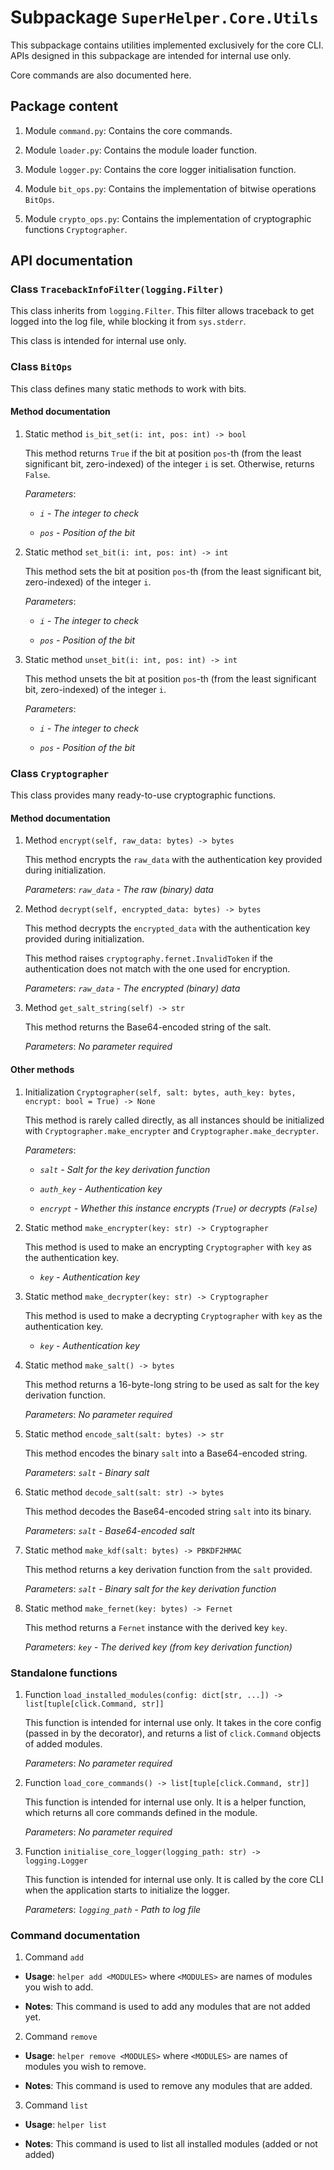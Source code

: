 # Subpackage `SuperHelper.Core.Utils`

This subpackage contains utilities implemented exclusively for the core CLI. APIs designed in this subpackage are
intended for internal use only.

Core commands are also documented here.

## Package content

1. Module `command.py`: Contains the core commands.

2. Module `loader.py`: Contains the module loader function.

3. Module `logger.py`: Contains the core logger initialisation function.

4. Module `bit_ops.py`: Contains the implementation of bitwise operations `BitOps`.

5. Module `crypto_ops.py`: Contains the implementation of cryptographic functions `Cryptographer`.

## API documentation

### Class `TracebackInfoFilter(logging.Filter)`

This class inherits from `logging.Filter`. This filter allows traceback to get logged into the log file, while blocking
it from `sys.stderr`.

This class is intended for internal use only.

### Class `BitOps`

This class defines many static methods to work with bits.

#### Method documentation

1. Static method `is_bit_set(i: int, pos: int) -> bool`

   This method returns `True` if the bit at position `pos`-th (from the least significant bit, zero-indexed) of the
   integer `i` is set. Otherwise, returns `False`.

   *Parameters*:

   * *`i` - The integer to check*

   * *`pos` - Position of the bit*

2. Static method `set_bit(i: int, pos: int) -> int`

   This method sets the bit at position `pos`-th (from the least significant bit, zero-indexed) of the integer `i`.

   *Parameters*:

   * *`i` - The integer to check*

   * *`pos` - Position of the bit*

3. Static method `unset_bit(i: int, pos: int) -> int`

   This method unsets the bit at position `pos`-th (from the least significant bit, zero-indexed) of the integer `i`.

   *Parameters*:

   * *`i` - The integer to check*

   * *`pos` - Position of the bit*

### Class `Cryptographer`

This class provides many ready-to-use cryptographic functions.

#### Method documentation

1. Method `encrypt(self, raw_data: bytes) -> bytes`

   This method encrypts the `raw_data` with the authentication key provided during initialization.

   *Parameters*: *`raw_data` - The raw (binary) data*

2. Method `decrypt(self, encrypted_data: bytes) -> bytes`

   This method decrypts the `encrypted_data` with the authentication key provided during initialization.

   This method raises `cryptography.fernet.InvalidToken` if the authentication does not match with the one used for
   encryption.

   *Parameters*: *`raw_data` - The encrypted (binary) data*

3. Method `get_salt_string(self) -> str`

   This method returns the Base64-encoded string of the salt.

   *Parameters*: *No parameter required*

#### Other methods

1. Initialization `Cryptographer(self, salt: bytes, auth_key: bytes, encrypt: bool = True) -> None`

   This method is rarely called directly, as all instances should be initialized with `Cryptographer.make_encrypter` and
   `Cryptographer.make_decrypter`.

   *Parameters*:

   * *`salt` - Salt for the key derivation function*

   * *`auth_key` - Authentication key*

   * *`encrypt` - Whether this instance encrypts (`True`) or decrypts (`False`)*

2. Static method `make_encrypter(key: str) -> Cryptographer`

   This method is used to make an encrypting `Cryptographer` with `key` as the authentication key.

   * *`key` - Authentication key*

3. Static method `make_decrypter(key: str) -> Cryptographer`

   This method is used to make a decrypting `Cryptographer` with `key` as the authentication key.

   * *`key` - Authentication key*

4. Static method `make_salt() -> bytes`

   This method returns a 16-byte-long string to be used as salt for the key derivation function.

   *Parameters*: *No parameter required*

5. Static method `encode_salt(salt: bytes) -> str`

   This method encodes the binary `salt` into a Base64-encoded string.

   *Parameters*: *`salt` - Binary salt*

6. Static method `decode_salt(salt: str) -> bytes`

   This method decodes the Base64-encoded string `salt` into its binary.

   *Parameters*: *`salt` - Base64-encoded salt*

7. Static method `make_kdf(salt: bytes) -> PBKDF2HMAC`

   This method returns a key derivation function from the `salt` provided.

   *Parameters*: *`salt` - Binary salt for the key derivation function*

8. Static method `make_fernet(key: bytes) -> Fernet`

   This method returns a `Fernet` instance with the derived key `key`.

   *Parameters*: *`key` - The derived key (from key derivation function)*

### Standalone functions

1. Function `load_installed_modules(config: dict[str, ...]) -> list[tuple[click.Command, str]]`

   This function is intended for internal use only. It takes in the core config (passed in by the decorator), and
   returns a list of `click.Command` objects of added modules.

   *Parameters*: *No parameter required*

2. Function `load_core_commands() -> list[tuple[click.Command, str]]`

   This function is intended for internal use only. It is a helper function, which returns all core commands defined in
   the module.

   *Parameters*: *No parameter required*

3. Function `initialise_core_logger(logging_path: str) -> logging.Logger`

   This function is intended for internal use only. It is called by the core CLI when the application starts to
   initialize the logger.

   *Parameters*: *`logging_path` - Path to log file*

### Command documentation

1. Command `add`

* **Usage**: `helper add <MODULES>` where `<MODULES>` are names of modules you wish to add.

* **Notes**: This command is used to add any modules that are not added yet.

2. Command `remove`

* **Usage**: `helper remove <MODULES>` where `<MODULES>` are names of modules you wish to remove.

* **Notes**: This command is used to remove any modules that are added.

3. Command `list`

* **Usage**: `helper list`

* **Notes**: This command is used to list all installed modules (added or not added)
